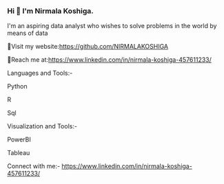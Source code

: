### Hi 👋 I'm Nirmala Koshiga.

I'm an aspiring data analyst who wishes to solve problems in the world by means of data



🤗Visit my website:https://github.com/NIRMALAKOSHIGA


👀Reach me at:https://www.linkedin.com/in/nirmala-koshiga-457611233/

Languages and Tools:-


Python

R

Sql


Visualization and Tools:-


PowerBI

Tableau


Connect with me:-
     https://www.linkedin.com/in/nirmala-koshiga-457611233/
